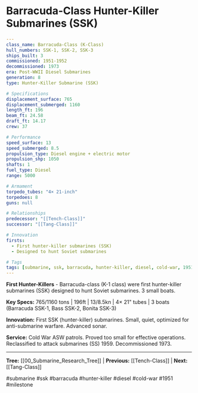 # Barracuda-Class Hunter-Killer Submarines (SSK)

```yaml
---
class_name: Barracuda-Class (K-Class)
hull_numbers: SSK-1, SSK-2, SSK-3
ships_built: 3
commissioned: 1951-1952
decommissioned: 1973
era: Post-WWII Diesel Submarines
generation: 8
type: Hunter-Killer Submarine (SSK)

# Specifications
displacement_surface: 765
displacement_submerged: 1160
length_ft: 196
beam_ft: 24.58
draft_ft: 14.17
crew: 37

# Performance
speed_surface: 13
speed_submerged: 8.5
propulsion_type: Diesel engine + electric motor
propulsion_shp: 1050
shafts: 1
fuel_type: Diesel
range: 5000

# Armament
torpedo_tubes: "4× 21-inch"
torpedoes: 8
guns: null

# Relationships
predecessor: "[[Tench-Class]]"
successor: "[[Tang-Class]]"

# Innovation
firsts:
  - First hunter-killer submarines (SSK)
  - Designed to hunt Soviet submarines

# Tags
tags: [submarine, ssk, barracuda, hunter-killer, diesel, cold-war, 1951, milestone]
---
```

**First Hunter-Killers** - Barracuda-class (K-1 class) were first hunter-killer submarines (SSK) designed to hunt Soviet submarines. 3 small boats.

**Key Specs:** 765/1160 tons | 196ft | 13/8.5kn | 4× 21" tubes | 3 boats (Barracuda SSK-1, Bass SSK-2, Bonita SSK-3)

**Innovation:** First SSK (hunter-killer) submarines. Small, quiet, optimized for anti-submarine warfare. Advanced sonar.

**Service:** Cold War ASW patrols. Proved too small for effective operations. Reclassified to attack submarines (SS) 1959. Decommissioned 1973.

---
**Tree:** [[00_Submarine_Research_Tree]] | **Previous:** [[Tench-Class]] | **Next:** [[Tang-Class]]

#submarine #ssk #barracuda #hunter-killer #diesel #cold-war #1951 #milestone
